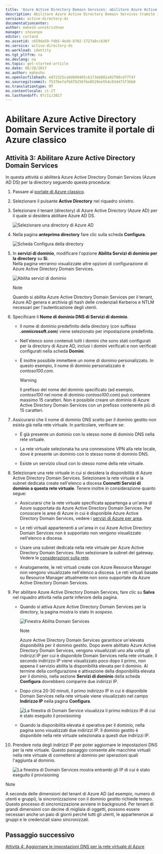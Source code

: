 ```yaml
---
title: 'Azure Active Directory Domain Services: abilitare Azure Active Directory Domain Services | Microsoft Docs'
description: Abilitare Azure Active Directory Domain Services tramite il portale di Azure classico
services: active-directory-ds
documentationcenter: 
author: mahesh-unnikrishnan
manager: stevenpo
editor: curtand
ms.assetid: c659da59-f4b5-4edd-b702-1727a8ccb36f
ms.service: active-directory-ds
ms.workload: identity
ms.tgt_pltfrm: na
ms.devlang: na
ms.topic: get-started-article
ms.date: 06/28/2017
ms.author: maheshu
ms.openlocfilehash: ed72325ca9db99405c6173eb882a92f80cd77f47
ms.sourcegitcommit: f537befafb079256fba0529ee554c034d73f36b0
ms.translationtype: MT
ms.contentlocale: it-IT
ms.lasthandoff: 07/11/2017
---
```

# <a name="enable-azure-active-directory-domain-services-using-the-azure-classic-portal"></a>Abilitare Azure Active Directory Domain Services tramite il portale di Azure classico

## <a name="task-3-enable-azure-active-directory-domain-services"></a>Attività 3: Abilitare Azure Active Directory Domain Services
In questa attività si abiliterà Azure Active Directory Domain Services (Azure AD DS) per la directory seguendo questa procedura:

1. Passare al [portale di Azure classico](https://manage.windowsazure.com).
2. Selezionare il pulsante **Active Directory** nel riquadro sinistro.
3. Selezionare il tenant (directory) di Azure Active Directory (Azure AD) per il quale si desidera abilitare Azure AD DS.

    ![Selezionare una directory di Azure AD](./media/active-directory-domain-services-getting-started/select-aad-directory.png)
4. Nella pagina **anteprima directory** fare clic sulla scheda **Configura**.

    ![Scheda Configura della directory](./media/active-directory-domain-services-getting-started/configure-tab.png)
5. In **servizi di dominio**, modificare l'opzione **Abilita Servizi di dominio per la directory** su **Sì**.  
    Nella pagina verranno visualizzate altre opzioni di configurazione di Azure Active Directory Domain Services.

    ![Abilita servizi di dominio](./media/active-directory-domain-services-getting-started/enable-domain-services.png)

   > [!NOTE]
   > Quando si abilita Azure Active Directory Domain Services per il tenant, Azure AD genera e archivia gli hash delle credenziali Kerberos e NTLM necessari per l'autenticazione degli utenti.
   >
   >
6. Specificare il **Nome di dominio DNS di Servizi di dominio**.

   * Il nome di dominio predefinito della directory (con suffisso **.onmicrosoft.com**) viene selezionato per impostazione predefinita.

   * Nell'elenco sono contenuti tutti i domini che sono stati configurati per la directory di Azure AD, inclusi i domini verificati e non verificati configurati nella scheda **Domini**.

   * È inoltre possibile immettere un nome di dominio personalizzato. In questo esempio, il nome di dominio personalizzato è *contoso100.com*.

     > [!WARNING]
     > Il prefisso del nome del dominio specificato (ad esempio, *contoso100* nel nome di dominio *contoso100.com*) può contenere massimo 15 caratteri. Non è possibile creare un dominio di Azure Active Directory Domain Services con un prefisso contenente più di 15 caratteri.
     >
     >
7. Assicurarsi che il nome di dominio DNS scelto per il dominio gestito non esista già nella rete virtuale. In particolare, verificare se:

   * È già presente un dominio con lo stesso nome di dominio DNS nella rete virtuale.

   * La rete virtuale selezionata ha una connessione VPN alla rete locale, dove è presente un dominio con lo stesso nome di dominio DNS.

   * Esiste un servizio cloud con lo stesso nome della rete virtuale.
8. Selezionare una rete virtuale in cui si desidera la disponibilità di Azure Active Directory Domain Services. Selezionare la rete virtuale e la subnet dedicata create nell'elenco a discesa **Connetti Servizi di dominio a questa rete virtuale**. Tenere inoltre in considerazione quanto segue:

   * Assicurarsi che la rete virtuale specificata appartenga a un'area di Azure supportata da Azure Active Directory Domain Services. Per conoscere le aree di Azure in cui è disponibile Azure Active Directory Domain Services, vedere i [servizi di Azure per area](https://azure.microsoft.com/regions/#services/).

   * Le reti virtuali appartenenti a un'area in cui Azure Active Directory Domain Services non è supportato non vengono visualizzate nell'elenco a discesa.

   * Usare una subnet dedicata nella rete virtuale per Azure Active Directory Domain Services. *Non* selezionare la subnet del gateway. Vedere le [considerazioni sulla rete](active-directory-ds-networking.md).

   * Analogamente, le reti virtuali create con Azure Resource Manager non vengono visualizzate nell'elenco a discesa. Le reti virtuali basate su Resource Manager attualmente non sono supportate da Azure Active Directory Domain Services.
9. Per abilitare Azure Active Directory Domain Services, fare clic su **Salva** nel riquadro attività nella parte inferiore della pagina.
    * Quando si attiva Azure Active Directory Domain Services per la directory, la pagina mostra lo stato *In sospeso*.

        ![Finestra Abilita Domain Services](./media/active-directory-domain-services-getting-started/enable-domain-services-pendingstate.png)

        > [!NOTE]
        > Azure Active Directory Domain Services garantisce un'elevata disponibilità per il dominio gestito. Dopo avere abilitato Azure Active Directory Domain Services, vengono visualizzati uno alla volta gli indirizzi IP per cui è disponibile Domain Services nella rete virtuale. Il secondo indirizzo IP viene visualizzato poco dopo il primo, non appena il servizio abilita la disponibilità elevata per il dominio. Al termine della configurazione e attivazione della disponibilità elevata per il dominio, nella sezione **Servizi di dominio** della scheda **Configura** dovrebbero comparire due indirizzi IP.
        >
        >
    * Dopo circa 20-30 minuti, il primo indirizzo IP in cui è disponibile Domain Services nella rete virtuale viene visualizzato nel campo **Indirizzo IP** nella pagina **Configura**.

        ![La finestra di Domain Service visualizza il primo indirizzo IP di cui è stato eseguito il provisioning](./media/active-directory-domain-services-getting-started/domain-services-enabled-firstdc-available.png)
    * Quando la disponibilità elevata è operativa per il dominio, nella pagina sono visualizzati due indirizzi IP. Il dominio gestito è disponibile nella rete virtuale selezionata a questi due indirizzi IP.

10. Prendere nota degli indirizzi IP per poter aggiornare le impostazioni DNS per la rete virtuale. Questo passaggio consente alle macchine virtuali nella rete virtuale di connettersi al dominio per operazioni quali l'aggiunta al dominio.

    ![La finestra di Domain Services mostra entrambi gli IP di cui è stato eseguito il provisioning](./media/active-directory-domain-services-getting-started/domain-services-enabled-bothdcs-available.png)

> [!NOTE]
> A seconda delle dimensioni del tenant di Azure AD (ad esempio, numero di utenti e gruppi), la sincronizzazione con il dominio gestito richiede tempo. Questo processo di sincronizzazione avviene in background. Per tenant di grandi dimensioni con decine di migliaia di oggetti, possono essere necessari anche un paio di giorni perché tutti gli utenti, le appartenenze ai gruppi e le credenziali siano sincronizzati.
>
>

## <a name="next-step"></a>Passaggio successivo
[Attività 4: Aggiornare le impostazioni DNS per la rete virtuale di Azure](active-directory-ds-getting-started-update-dns.md)

